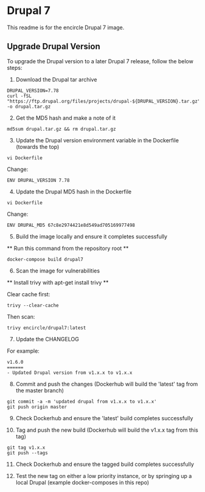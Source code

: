 # Drupal 7

This readme is for the encircle Drupal 7 image.

## Upgrade Drupal Version

To upgrade the Drupal version to a later Drupal 7 release, follow the below steps:

1. Download the Drupal tar archive

```
DRUPAL_VERSION=7.78
curl -fSL "https://ftp.drupal.org/files/projects/drupal-${DRUPAL_VERSION}.tar.gz" -o drupal.tar.gz
```

2. Get the MD5 hash and make a note of it

```
md5sum drupal.tar.gz && rm drupal.tar.gz
```

3. Update the Drupal version environment variable in the Dockerfile (towards the top)

```
vi Dockerfile
```

Change:

```
ENV DRUPAL_VERSION 7.78
```

4. Update the Drupal MD5 hash in the Dockerfile

```
vi Dockerfile
```

Change:

```
ENV DRUPAL_MD5 67c8e2974421e8d549ad705169977498
```

5. Build the image locally and ensure it completes successfully

** Run this command from the repository root **

```
docker-compose build drupal7
```

6. Scan the image for vulnerabilities

** Install trivy with apt-get install trivy **

Clear cache first:

```
trivy --clear-cache
```

Then scan:

```
trivy encircle/drupal7:latest
```

7. Update the CHANGELOG

For example:

```
v1.6.0
======
- Updated Drupal version from v1.x.x to v1.x.x
```

8. Commit and push the changes (Dockerhub will build the 'latest' tag from the master branch)

```
git commit -a -m 'updated drupal from v1.x.x to v1.x.x'
git push origin master
```

9. Check Dockerhub and ensure the 'latest' build completes successfully

10. Tag and push the new build (Dockerhub will build the v1.x.x tag from this tag)

```
git tag v1.x.x
git push --tags
```

11. Check Dockerhub and ensure the tagged build completes successfully

12. Test the new tag on either a low priority instance, or by springing up a local Drupal (example docker-composes in this repo)
